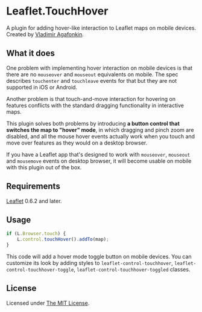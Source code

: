 
Leaflet.TouchHover
==================

A plugin for adding hover-like interaction to Leaflet maps on mobile devices. Created by [Vladimir Agafonkin](https://github.com/mourner).

## What it does

One problem with implementing hover interaction on mobile devices is that there are no `mouseover` and `mouseout` equivalents on mobile.
The spec describes `touchenter` and `touchleave` events for that but they are not supported in iOS or Android.

Another problem is that touch-and-move interaction for hovering on features conflicts with the standard dragging functionality in interactive maps.

This plugin solves both problems by introducing **a button control that switches the map to "hover" mode**,
in which dragging and pinch zoom are disabled, and all the mouse hover events actually work when you touch and move over features as they would on a desktop browser.

If you have a Leaflet app that's designed to work with `mouseover`, `mouseout` and `mousemove` events on desktop browser, it will become usable on mobile with this plugin out of the box.

## Requirements

[Leaflet](http://leafletjs.com) 0.6.2 and later.

## Usage

```js
if (L.Browser.touch) {
	L.control.touchHover().addTo(map);
}
```

This code will add a hover mode toggle button on mobile devices.
You can customize its look by adding styles to `leaflet-control-touchhover`, `leaflet-control-touchhover-toggle`, `leaflet-control-touchhover-toggled` classes.

## License

Licensed under [The MIT License](http://opensource.org/licenses/MIT).

